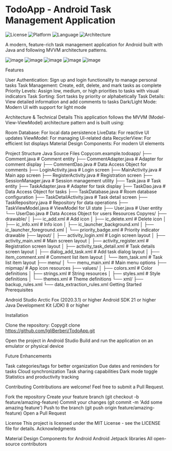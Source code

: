# TodoApp - Android Task Management Application

![License](https://img.shields.io/badge/License-MIT-blue.svg)
![Platform](https://img.shields.io/badge/Platform-Android-green.svg)
![Language](https://img.shields.io/badge/Language-Java-orange.svg)
![Architecture](https://img.shields.io/badge/Architecture-MVVM-purple.svg)

A modern, feature-rich task management application for Android built with Java and following MVVM architecture patterns.

![image](https://github.com/user-attachments/assets/74a1dab3-7694-4d61-9765-523e867e7b8b)
![image](https://github.com/user-attachments/assets/15c7eb3a-3e57-4273-9efa-a2e00aa995a3)
![image](https://github.com/user-attachments/assets/758d3372-b178-42b0-b3f3-47ead997f42a)
![image](https://github.com/user-attachments/assets/94d37889-86b5-43a7-a30f-fc446e31ceb3)
![image](https://github.com/user-attachments/assets/fe70e643-a0dd-4ebd-96c2-65866447e5ea)


Features

User Authentication: Sign up and login functionality to manage personal tasks
Task Management: Create, edit, delete, and mark tasks as complete
Priority Levels: Assign low, medium, or high priorities to tasks with visual indicators
Task Sorting: Sort tasks by priority or alphabetically
Task Details: View detailed information and add comments to tasks
Dark/Light Mode: Modern UI with support for light mode

Architecture & Technical Details
This application follows the MVVM (Model-View-ViewModel) architecture pattern and is built using:

Room Database: For local data persistence
LiveData: For reactive UI updates
ViewModel: For managing UI-related data
RecyclerView: For efficient list displays
Material Design Components: For modern UI elements

Project Structure
Java Source Files
Copycom.example.todoapp/
├── Comment.java                 # Comment entity
├── CommentAdapter.java          # Adapter for comment display
├── CommentDao.java              # Data Access Object for comments
├── LoginActivity.java           # Login screen
├── MainActivity.java            # Main app screen
├── RegisterActivity.java        # Registration screen
├── SessionManager.java          # Session management utility
├── Task.java                    # Task entity
├── TaskAdapter.java             # Adapter for task display
├── TaskDao.java                 # Data Access Object for tasks
├── TaskDatabase.java            # Room database configuration
├── TaskDetailActivity.java      # Task detail screen
├── TaskRepository.java          # Repository for data operations
├── TaskViewModel.java           # ViewModel for UI state
├── User.java                    # User entity
└── UserDao.java                 # Data Access Object for users
Resources
Copyres/
├── drawable/
│   ├── ic_add.xml               # Add icon
│   ├── ic_delete.xml            # Delete icon
│   ├── ic_info.xml              # Info icon
│   ├── ic_launcher_background.xml
│   ├── ic_launcher_foreground.xml
│   └── priority_badge.xml       # Priority indicator drawable
├── layout/
│   ├── activity_login.xml       # Login screen layout
│   ├── activity_main.xml        # Main screen layout
│   ├── activity_register.xml    # Registration screen layout
│   ├── activity_task_detail.xml # Task details screen layout
│   ├── dialog_add_task.xml      # Add task dialog layout
│   ├── item_comment.xml         # Comment list item layout
│   └── item_task.xml            # Task list item layout
├── menu/
│   └── menu_main.xml            # Main menu options
├── mipmap/                      # App icon resources
├── values/
│   ├── colors.xml               # Color definitions
│   ├── strings.xml              # String resources
│   ├── styles.xml               # Style definitions
│   └── themes.xml               # Theme definitions
└── xml/
    ├── backup_rules.xml
    └── data_extraction_rules.xml
Getting Started
Prerequisites

Android Studio Arctic Fox (2020.3.1) or higher
Android SDK 21 or higher
Java Development Kit (JDK) 8 or higher

Installation

Clone the repository:
Copygit clone https://github.com/IgliBerberi/TodoApp.git

Open the project in Android Studio
Build and run the application on an emulator or physical device

Future Enhancements

Task categories/tags for better organization
Due dates and reminders for tasks
Cloud synchronization
Task sharing capabilities
Dark mode toggle
Statistics and productivity tracking

Contributing
Contributions are welcome! Feel free to submit a Pull Request.

Fork the repository
Create your feature branch (git checkout -b feature/amazing-feature)
Commit your changes (git commit -m 'Add some amazing feature')
Push to the branch (git push origin feature/amazing-feature)
Open a Pull Request

License
This project is licensed under the MIT License - see the LICENSE file for details.
Acknowledgments

Material Design Components for Android
Android Jetpack libraries
All open-source contributors
